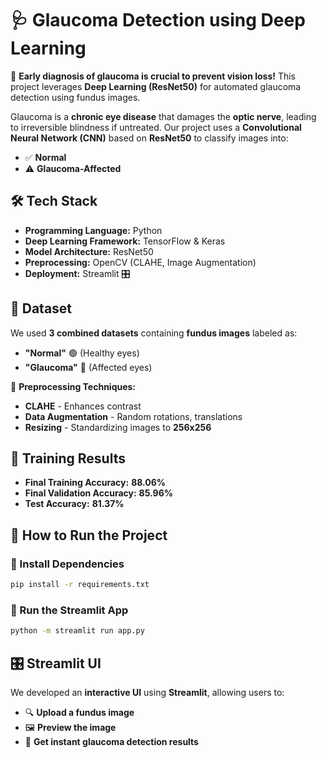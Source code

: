 # **🩺 Glaucoma Detection using Deep Learning**
🔬 **Early diagnosis of glaucoma is crucial to prevent vision loss!** This project leverages **Deep Learning (ResNet50)** for automated glaucoma detection using fundus images.

Glaucoma is a **chronic eye disease** that damages the **optic nerve**, leading to irreversible blindness if untreated. Our project uses a **Convolutional Neural Network (CNN)** based on **ResNet50** to classify images into:
- ✅ **Normal**  
- ⚠️ **Glaucoma-Affected**

## **🛠️ Tech Stack**
- **Programming Language:** Python  
- **Deep Learning Framework:** TensorFlow & Keras   
- **Model Architecture:** ResNet50   
- **Preprocessing:** OpenCV (CLAHE, Image Augmentation)   
- **Deployment:** Streamlit 🎛  

## **📂 Dataset**
We used **3 combined datasets** containing **fundus images** labeled as:
- **"Normal"** 🟢 (Healthy eyes)
- **"Glaucoma"** 🔴 (Affected eyes)

🔄 **Preprocessing Techniques:**  
- **CLAHE** - Enhances contrast  
- **Data Augmentation** - Random rotations, translations  
- **Resizing** - Standardizing images to **256x256**  

## **🔢 Training Results**
- **Final Training Accuracy:** **88.06%**
- **Final Validation Accuracy:** **85.96%**
- **Test Accuracy:** **81.37%**

## **📌 How to Run the Project**
### **🔧 Install Dependencies**
```sh
pip install -r requirements.txt
```

### **🏃 Run the Streamlit App**
```sh
python -m streamlit run app.py
```

## **🎛️ Streamlit UI**
We developed an **interactive UI** using **Streamlit**, allowing users to:
- 🔍 **Upload a fundus image**  
- 🖼️ **Preview the image**  
- 🧠 **Get instant glaucoma detection results**  





